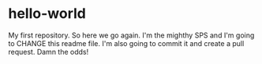 # hello-world
My first repository. So here we go again. I'm the mighthy SPS and I'm going to CHANGE this readme file. I'm also going to commit it and create a pull request. Damn the odds!
